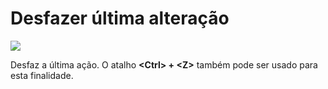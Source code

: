 # Desfazer última alteração

![](http://www.gvinci.com.br/manual/desf1gv5.zoom80.png)

Desfaz a última ação. O atalho **&lt;Ctrl&gt; + &lt;Z&gt;** também pode ser usado para esta finalidade.


